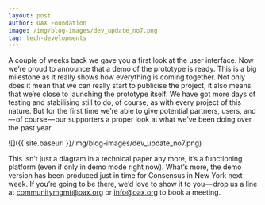 ```yaml
---
layout: post
author: OAX Foundation
image: /img/blog-images/dev_update_no7.png
tag: tech-developments
---
```


A couple of weeks back we gave you a first look at the user interface. Now we’re proud to announce that a demo of the prototype is ready. This is a big milestone as it really shows how everything is coming together. Not only does it mean that we can really start to publicise the project, it also means that we’re close to launching the prototype itself. We have got more days of testing and stabilising still to do, of course, as with every project of this nature. But for the first time we’re able to give potential partners, users, and — of course — our supporters a proper look at what we’ve been doing over the past year.

![]({{ site.baseurl }}/img/blog-images/dev_update_no7.png)

This isn’t just a diagram in a technical paper any more, it’s a functioning platform (even if only in demo mode right now). What’s more, the demo version has been produced just in time for Consensus in New York next week. If you’re going to be there, we’d love to show it to you — drop us a line at [communitymgmt@oax.org](mailto:communitymgmt@oax.org) or [info@oax.org](mailto:info@oax.org) to book a meeting.